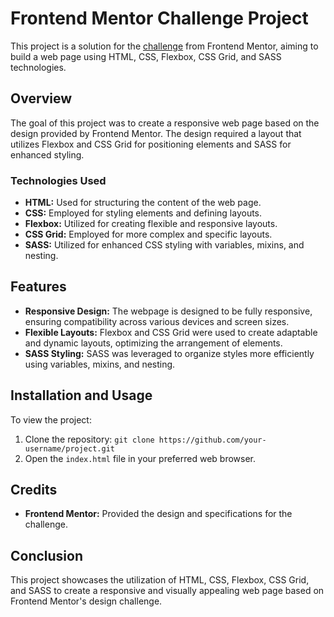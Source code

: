 # Frontend Mentor Challenge Project

This project is a solution for the [challenge](#) from Frontend Mentor, aiming to build a web page using HTML, CSS, Flexbox, CSS Grid, and SASS technologies.

## Overview

The goal of this project was to create a responsive web page based on the design provided by Frontend Mentor. The design required a layout that utilizes Flexbox and CSS Grid for positioning elements and SASS for enhanced styling.

### Technologies Used

- **HTML:** Used for structuring the content of the web page.
- **CSS:** Employed for styling elements and defining layouts.
- **Flexbox:** Utilized for creating flexible and responsive layouts.
- **CSS Grid:** Employed for more complex and specific layouts.
- **SASS:** Utilized for enhanced CSS styling with variables, mixins, and nesting.

## Features

- **Responsive Design:** The webpage is designed to be fully responsive, ensuring compatibility across various devices and screen sizes.
- **Flexible Layouts:** Flexbox and CSS Grid were used to create adaptable and dynamic layouts, optimizing the arrangement of elements.
- **SASS Styling:** SASS was leveraged to organize styles more efficiently using variables, mixins, and nesting.

## Installation and Usage

To view the project:

1. Clone the repository: `git clone https://github.com/your-username/project.git`
2. Open the `index.html` file in your preferred web browser.

## Credits

- **Frontend Mentor:** Provided the design and specifications for the challenge.

## Conclusion

This project showcases the utilization of HTML, CSS, Flexbox, CSS Grid, and SASS to create a responsive and visually appealing web page based on Frontend Mentor's design challenge.
